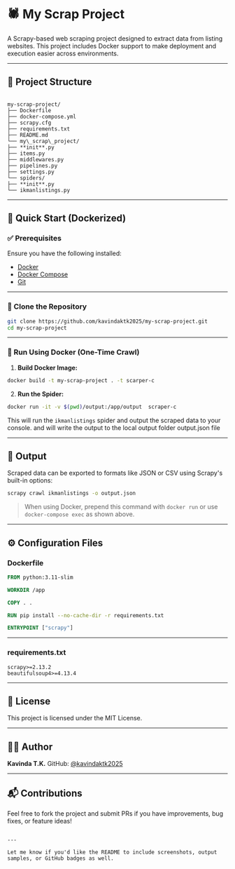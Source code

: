 
# 🕷️ My Scrap Project

A Scrapy-based web scraping project designed to extract data from listing websites. This project includes Docker support to make deployment and execution easier across environments.

---

## 📁 Project Structure

```

my-scrap-project/
├── Dockerfile
├── docker-compose.yml
├── scrapy.cfg
├── requirements.txt
├── README.md
└── my\_scrap\_project/
├── **init**.py
├── items.py
├── middlewares.py
├── pipelines.py
├── settings.py
└── spiders/
├── **init**.py
└── ikmanlistings.py

````

---

## 🚀 Quick Start (Dockerized)

### ✅ Prerequisites

Ensure you have the following installed:

- [Docker](https://www.docker.com/products/docker-desktop)
- [Docker Compose](https://docs.docker.com/compose/install/)
- [Git](https://git-scm.com/)

---

### 🔨 Clone the Repository

```bash
git clone https://github.com/kavindaktk2025/my-scrap-project.git
cd my-scrap-project
````

---

### 🐳 Run Using Docker (One-Time Crawl)

1. **Build Docker Image:**

```bash
docker build -t my-scrap-project . -t scarper-c
```

2. **Run the Spider:**

```bash
docker run -it -v $(pwd)/output:/app/output  scraper-c
```

This will run the `ikmanlistings` spider and output the scraped data to your console. and will write the output to the local output folder output.json file

---

## 📄 Output

Scraped data can be exported to formats like JSON or CSV using Scrapy's built-in options:

```bash
scrapy crawl ikmanlistings -o output.json
```

> When using Docker, prepend this command with `docker run` or use `docker-compose exec` as shown above.

---

## ⚙️ Configuration Files

### Dockerfile

```dockerfile
FROM python:3.11-slim

WORKDIR /app

COPY . .

RUN pip install --no-cache-dir -r requirements.txt

ENTRYPOINT ["scrapy"]
```

---

### requirements.txt

```
scrapy>=2.13.2
beautifulsoup4>=4.13.4

```

---

## 📝 License

This project is licensed under the MIT License.

---

## 🙋‍♂️ Author

**Kavinda T.K.**
GitHub: [@kavindaktk2025](https://github.com/kavindaktk2025)

---

## 📬 Contributions

Feel free to fork the project and submit PRs if you have improvements, bug fixes, or feature ideas!

```

---

Let me know if you'd like the README to include screenshots, output samples, or GitHub badges as well.
```
